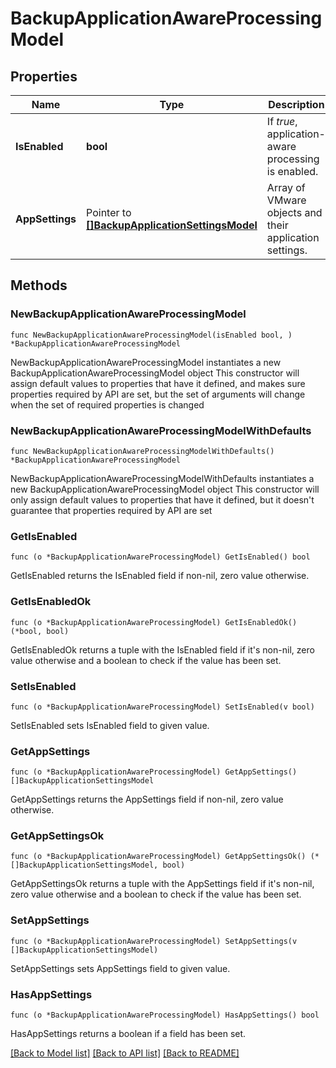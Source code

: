 # BackupApplicationAwareProcessingModel

## Properties

Name | Type | Description | Notes
------------ | ------------- | ------------- | -------------
**IsEnabled** | **bool** | If *true*, application-aware processing is enabled. | 
**AppSettings** | Pointer to [**[]BackupApplicationSettingsModel**](BackupApplicationSettingsModel.md) | Array of VMware objects and their application settings. | [optional] 

## Methods

### NewBackupApplicationAwareProcessingModel

`func NewBackupApplicationAwareProcessingModel(isEnabled bool, ) *BackupApplicationAwareProcessingModel`

NewBackupApplicationAwareProcessingModel instantiates a new BackupApplicationAwareProcessingModel object
This constructor will assign default values to properties that have it defined,
and makes sure properties required by API are set, but the set of arguments
will change when the set of required properties is changed

### NewBackupApplicationAwareProcessingModelWithDefaults

`func NewBackupApplicationAwareProcessingModelWithDefaults() *BackupApplicationAwareProcessingModel`

NewBackupApplicationAwareProcessingModelWithDefaults instantiates a new BackupApplicationAwareProcessingModel object
This constructor will only assign default values to properties that have it defined,
but it doesn't guarantee that properties required by API are set

### GetIsEnabled

`func (o *BackupApplicationAwareProcessingModel) GetIsEnabled() bool`

GetIsEnabled returns the IsEnabled field if non-nil, zero value otherwise.

### GetIsEnabledOk

`func (o *BackupApplicationAwareProcessingModel) GetIsEnabledOk() (*bool, bool)`

GetIsEnabledOk returns a tuple with the IsEnabled field if it's non-nil, zero value otherwise
and a boolean to check if the value has been set.

### SetIsEnabled

`func (o *BackupApplicationAwareProcessingModel) SetIsEnabled(v bool)`

SetIsEnabled sets IsEnabled field to given value.


### GetAppSettings

`func (o *BackupApplicationAwareProcessingModel) GetAppSettings() []BackupApplicationSettingsModel`

GetAppSettings returns the AppSettings field if non-nil, zero value otherwise.

### GetAppSettingsOk

`func (o *BackupApplicationAwareProcessingModel) GetAppSettingsOk() (*[]BackupApplicationSettingsModel, bool)`

GetAppSettingsOk returns a tuple with the AppSettings field if it's non-nil, zero value otherwise
and a boolean to check if the value has been set.

### SetAppSettings

`func (o *BackupApplicationAwareProcessingModel) SetAppSettings(v []BackupApplicationSettingsModel)`

SetAppSettings sets AppSettings field to given value.

### HasAppSettings

`func (o *BackupApplicationAwareProcessingModel) HasAppSettings() bool`

HasAppSettings returns a boolean if a field has been set.


[[Back to Model list]](../README.md#documentation-for-models) [[Back to API list]](../README.md#documentation-for-api-endpoints) [[Back to README]](../README.md)


